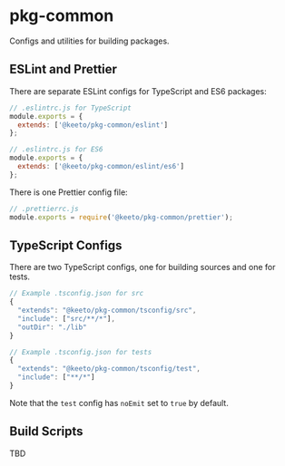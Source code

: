# pkg-common

Configs and utilities for building packages.

## ESLint and Prettier

There are separate ESLint configs for TypeScript and ES6 packages:

```js
// .eslintrc.js for TypeScript
module.exports = {
  extends: ['@keeto/pkg-common/eslint']
};

// .eslintrc.js for ES6
module.exports = {
  extends: ['@keeto/pkg-common/eslint/es6']
};
```

There is one Prettier config file:

```js
// .prettierrc.js
module.exports = require('@keeto/pkg-common/prettier');
```

## TypeScript Configs

There are two TypeScript configs, one for building sources and one for tests.

```js
// Example .tsconfig.json for src
{
  "extends": "@keeto/pkg-common/tsconfig/src",
  "include": ["src/**/*"],
  "outDir": "./lib"
}

// Example .tsconfig.json for tests
{
  "extends": "@keeto/pkg-common/tsconfig/test",
  "include": ["**/*"]
}
```

Note that the `test` config has `noEmit` set to `true` by default.

## Build Scripts

TBD
